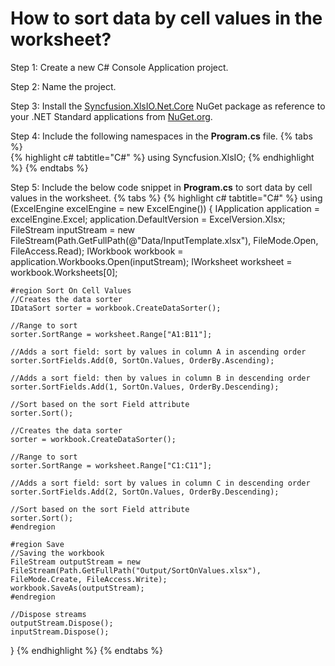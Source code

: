 # How to sort data by cell values in the worksheet?

Step 1: Create a new C# Console Application project.

Step 2: Name the project.

Step 3: Install the [Syncfusion.XlsIO.Net.Core](https://www.nuget.org/packages/Syncfusion.XlsIO.Net.Core) NuGet package as reference to your .NET Standard applications from [NuGet.org](https://www.nuget.org).

Step 4: Include the following namespaces in the **Program.cs** file.
{% tabs %}  
{% highlight c# tabtitle="C#" %}
using Syncfusion.XlsIO;
{% endhighlight %}
{% endtabs %}  

Step 5: Include the below code snippet in **Program.cs** to sort data by cell values in the worksheet.
{% tabs %}
{% highlight c# tabtitle="C#" %}
using (ExcelEngine excelEngine = new ExcelEngine())
{
	IApplication application = excelEngine.Excel;
	application.DefaultVersion = ExcelVersion.Xlsx;
	FileStream inputStream = new FileStream(Path.GetFullPath(@"Data/InputTemplate.xlsx"), FileMode.Open, FileAccess.Read);
	IWorkbook workbook = application.Workbooks.Open(inputStream);
	IWorksheet worksheet = workbook.Worksheets[0];

	#region Sort On Cell Values
	//Creates the data sorter
	IDataSort sorter = workbook.CreateDataSorter();

	//Range to sort
	sorter.SortRange = worksheet.Range["A1:B11"];

	//Adds a sort field: sort by values in column A in ascending order
	sorter.SortFields.Add(0, SortOn.Values, OrderBy.Ascending);

	//Adds a sort field: then by values in column B in descending order
	sorter.SortFields.Add(1, SortOn.Values, OrderBy.Descending);

	//Sort based on the sort Field attribute
	sorter.Sort();

	//Creates the data sorter
	sorter = workbook.CreateDataSorter();

	//Range to sort
	sorter.SortRange = worksheet.Range["C1:C11"];

	//Adds a sort field: sort by values in column C in descending order
	sorter.SortFields.Add(2, SortOn.Values, OrderBy.Descending);

	//Sort based on the sort Field attribute
	sorter.Sort();
	#endregion

	#region Save
	//Saving the workbook
	FileStream outputStream = new FileStream(Path.GetFullPath("Output/SortOnValues.xlsx"), FileMode.Create, FileAccess.Write);
	workbook.SaveAs(outputStream);
	#endregion

	//Dispose streams
	outputStream.Dispose();
	inputStream.Dispose();
}
{% endhighlight %}
{% endtabs %} 